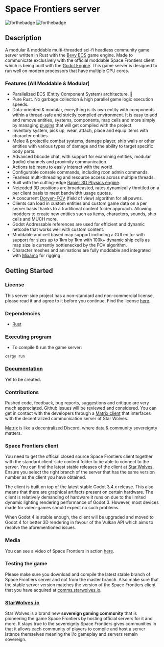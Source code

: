 
# Space Frontiers server

  

![forthebadge](https://forthebadge.com/images/badges/made-with-rust.svg) ![forthebadge](https://forthebadge.com/images/badges/powered-by-black-magic.svg)

  

## Description

  

A modular & moddable multi-threaded sci-fi headless community game server written in Rust with the [Bevy ECS](https://bevyengine.org/) game engine. Made to communicate exclusively with the official moddable Space Frontiers client which is being built with the [Godot Engine](https://godotengine.org/).
This game server is designed to run well on modern processors that have multiple CPU cores.
  
### Features (All Moddable & Modular)
* Parallelized ECS (Entity Component System) architecture. 🐆
* Pure Rust. No garbage collection & high parallel game logic execution speeds.
* Data-oriented & modular, everything is its own entity with components within a thread-safe and strictly compiled environment. It is easy to add and remove entities, systems, components, map cells and more simply by managing [plugins](https://bevyengine.org/learn/book/getting-started/plugins/) that will get compiled with the project.
* Inventory system, pick up, wear, attach, place and equip items with character entities.
* Melee & projectile combat systems, damage player, ship walls or other entities with various types of damage and the ability to target specific body parts.
* Advanced bbcode chat, with support for examining entities, modular (radio) channels and proximity communication.
* Actions tab menu to easily interact with the world.
* Configurable console commands, including rcon admin commands.
* Fearless multi-threading and resource access across multiple threads.
* Built with the cutting-edge [Rapier 3D Physics engine](https://rapier.rs/).
* Netcoded 3D positions are broadcasted, rates dynamically throttled on a per client basis to meet bandwidth usage quotas.
* A concurrent [Doryen-FOV](https://github.com/jice-nospam/doryen-fov) (field of view) algorithm for all pawns.
* Clients can load in custom entities and custom game data on a per server basis thanks to a traditional content folder approach. Allowing modders to create new entities such as items, characters, sounds, ship cells and MUCH more.
* Godot Addressable references are used for efficient and dynamic netcode that works well with custom content.
* Moddable and cell based map support including a GUI editor with support for sizes up to 1km by 1km with 100k+ dynamic ship cells as map size is currently bottlenecked by the FOV algorithm. 
* Character meshes and animations are fully moddable and integrated with [Mixamo](https://www.mixamo.com/) for rigging.


## Getting Started

### [License](https://github.com/starwolves/space/blob/master/LICENSE)
This server-side project has a non-standard and non-commercial license, please read it and agree to it before you continue. Find the license [here](https://github.com/starwolves/space/blob/master/LICENSE).

### Dependencies



* [Rust](https://www.rust-lang.org/)

  

  

### Executing program

  

* To compile & run the game server:

```
cargo run
```

### [Documentation](https://docs.starwolves.io)
Yet to be created.

### Contributions
Pushed code, feedback, bug reports, suggestions and critique are very much appreciated. Github issues will be reviewed and considered.
You can get in contact with the developers through a [Matrix client](https://matrix.to/#/#live:comms.starwolves.io) that interfaces with the decentralized communication server of Star Wolves.

[Matrix](https://matrix.org) is like a decentralized Discord, where data & community sovereignty matters.


### Space Frontiers client
You need to get the official closed source Space Frontiers client together with the standard client-side content folder to be able to connect to the server.
You can find the latest stable releases of the client at [Star Wolves](https://starwolves.io).
Ensure you select the right branch of the server that has the same version number as the client you have obtained.

The client is built on top of the latest stable Godot 3.4.x release. This also means that there are graphical artifacts present on certain hardware. The client is relatively demanding of hardware it runs on due to the limited dynamic lighting rendering performance of Godot 3.
However, most devices made for video-games should expect no such problems.

When Godot 4 is stable enough, the client will be upgraded and moved to Godot 4 for better 3D rendering in favour of the Vulkan API  which aims to resolve the aforementioned issues.

### Media
You can see a video of Space Frontiers in action [here](https://youtu.be/Qa-Y_PxzeiI).

### Testing the game
Please make sure you download and compile the latest stable branch of Space Frontiers server and not from the master branch. Also make sure that the stable server version matches the version of the Space Frontiers client that you have acquired at [comms.starwolves.io](https://comms.starwolves.io).

### [StarWolves.io](https://starwolves.io)
Star Wolves is a brand new **sovereign gaming community** that is pioneering the game Space Frontiers by hosting official servers for it and more.
It stays true to the sovereignty Space Frontiers gives communities in that it allows each community of players to compile and host a server istance themselves meaning the i/o gameplay and servers remain sovereign.
